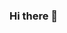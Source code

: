 ### Hi there 👋

<!--
**PranavS400/PranavS400** is a ✨ _special_ ✨ repository because its `README.md` (this file) appears on your GitHub profile.

Here are some ideas to get you started:

- 🔭 I’m currently working on Data Analytics 
- 🌱 I’m currently learning php
- 👯 I’m looking to collaborate on ...
- 🤔 I’m looking for help with Python
- 💬 Ask me about Data Analytics
- 📫 How to reach me: pranavkgp9@gmail.com
- 😄 Pronouns: ...
- ⚡ Fun fact: ...
-->
